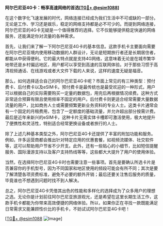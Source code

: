 **阿尔巴尼亚4G卡：畅享高速网络的首选[[TG💪+ @esim1088](https://t.me/s/esim1088)]**

在这个数字化飞速发展的时代，网络连接已经成为我们生活中不可或缺的一部分。无论是工作、学习还是娱乐，稳定的网络支持都是必不可少的。而提到网络连接，阿尔巴尼亚的4G卡无疑是一个值得推荐的选择。它不仅能够提供稳定快速的网络服务，还能满足你对流量的各种需求。

首先，让我们来了解一下阿尔巴尼亚4G卡的基本信息。这款手机卡主要面向需要在阿尔巴尼亚境内使用移动数据的人群设计，无论是短期旅行者还是长期居住者，都能从中获得便利。它的最大特点就是支持4G网络，这意味着无论是在城市繁华地带还是乡村偏远地区，用户都可以享受到高速的互联网体验。对于那些习惯于高清视频通话、在线游戏或者大文件下载的人来说，这样的速度无疑是福音。

那么，如何选择适合自己的阿尔巴尼亚4G卡呢？市面上常见的有三种类型：预付费卡、后付费卡以及eSIM卡。预付费卡是最传统也是最受欢迎的一种形式，用户可以根据自己的实际需要购买一定量的数据包，用完后再根据情况续费。这种方式非常适合预算有限且使用频率不固定的用户。后付费卡则更适合经常需要大量数据流量的用户，比如商务人士或需要频繁更新业务资料的专业人士。这类卡片通常会有一个固定的月租费用，包含了一定额度的基础流量，并允许超出部分按需计费。最后是近年来新兴的eSIM卡，这种卡片无需实体卡槽即可激活使用，极大地提升了便携性和灵活性，特别适合经常更换设备或者旅行的人士。

除了上述几种基本类型之外，阿尔巴尼亚4G卡还提供了丰富的附加功能和服务。例如，许多运营商都会推出针对特定应用的优惠套餐，如视频流媒体、社交软件等，这可以帮助用户节省不少开支。此外，还有一些贴心的小细节，比如短信提醒服务、国际漫游支持以及客户支持热线等等，这些都大大提升了用户的使用体验。

当然，在选择阿尔巴尼亚4G卡时也需要注意一些事项。首先是要确认所选卡片是否兼容你的手机型号，因为不同国家和地区使用的频段可能会有所不同；其次是要了解清楚各项资费标准，避免不必要的额外开销；最后还要关注售后服务的质量，毕竟谁也不想遇到问题时找不到人解决。

总之，阿尔巴尼亚4G卡凭借其出色的性能和多样化的选择成为了众多用户的理想之选。无论你是计划前往阿尔巴尼亚旅游观光，还是希望在这里长期生活工作，这款手机卡都能为你带来高效便捷的网络体验。所以，如果你正在寻找一款既能满足日常需求又能兼顾性价比的手机卡，不妨试试阿尔巴尼亚4G卡吧！

[[TG💪+ @esim1088](https://t.me/s/esim1088) ![Image](https://i.postimg.cc/4NQfJmqS/Snipaste-2025-05-13-00-14-12.png)]